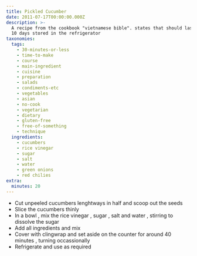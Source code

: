 ```yaml
---
title: Pickled Cucumber
date: 2011-07-17T00:00:00.000Z
description: >-
  A recipe from the cookbook "vietnamese bible". states that should last around
  10 days stored in the refrigerator
taxonomies:
  tags:
    - 30-minutes-or-less
    - time-to-make
    - course
    - main-ingredient
    - cuisine
    - preparation
    - salads
    - condiments-etc
    - vegetables
    - asian
    - no-cook
    - vegetarian
    - dietary
    - gluten-free
    - free-of-something
    - technique
  ingredients:
    - cucumbers
    - rice vinegar
    - sugar
    - salt
    - water
    - green onions
    - red chilies
extra:
  minutes: 20
---
```

 - Cut unpeeled cucumbers lenghtways in half and scoop out the seeds
 - Slice the cucumbers thinly
 - In a bowl , mix the rice vinegar , sugar , salt and water , stirring to dissolve the sugar
 - Add all ingredients and mix
 - Cover with clingwrap and set aside on the counter for around 40 minutes , turning occassionally
 - Refrigerate and use as required
